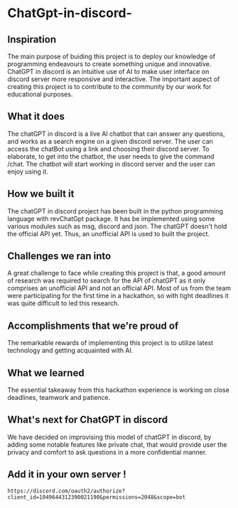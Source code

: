 # ChatGpt-in-discord-
## Inspiration
The main purpose of buiding this project is to deploy our knowledge of programming endeavours to create something unique and innovative. 
ChatGPT in discord is an intuitive use of AI to make user interface on discord server more responsive and interactive.
The important aspect of creating this project is to contribute to the community by our work for educational purposes.

## What it does
The chatGPT in discord is a live AI chatbot that can answer any questions, and works as a search engine on a given discord server. 
The user can access the chatBot using a link and choosing their discord server. To elaborate, to get into the chatbot,
the user needs to give the command /chat. The chatbot will start working in discord server and the user can enjoy using it.

## How we built it
The chatGPT in discord project has been built in the python programming language with revChatGpt package. 
It has be implemented using some various modules such as msg, discord and json. The chatGPT doesn't 
hold the official API yet. Thus, an unofficial API is used to built the project.

## Challenges we ran into
A great challenge to face while creating this project is that, a good amount of research was required to search 
for the API of chatGPT as it only comprises an unofficial API and not an official API. 
Most of us from the team were participating for the first time in a hackathon, so with tight deadlines it was quite difficult to led this research.

## Accomplishments that we're proud of
The remarkable rewards of implementing this project is to utilize latest technology and getting acquainted with AI. 

## What we learned
The essential takeaway from this hackathon experience is working on close deadlines, teamwork and patience. 

## What's next for ChatGPT in discord
We have decided on improvising this model of chatGPT in discord, by adding some notable features like private chat,
that would provide user the privacy and comfort to ask questions in a more confidential manner.

## Add it in your own server !
`https://discord.com/oauth2/authorize?client_id=1049644312390021190&permissions=2048&scope=bot`
